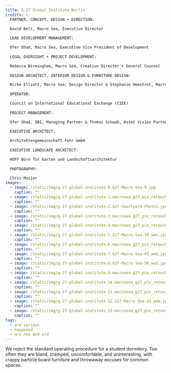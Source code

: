 ```yaml
---
title: G.27 Global Institute Berlin
credits: >-
  PARTNER, CONCEPT, DESIGN + DIRECTION:  

  David Belt, Macro Sea, Executive Director  
    
  LEAD DEVELOPMENT MANAGEMENT:  

  Ofer Ohad, Macro Sea, Executive Vice President of Development  
    
  LEGAL OVERSIGHT + PROJECT DEVELOPMENT:  

  Rebecca Birmingham, Macro Sea, Creative Director + General Counsel  
    
  DESIGN ARCHITECT, INTERIOR DESIGN & FURNITURE DESIGN:  

  Nicko Elliott, Macro Sea, Design Director & Stephanie Hemshrot, Macro Sea, Project Manager  
    
  OPERATOR:  

  Council on International Educational Exchange (CIEE)  
    
  PROJECT MANAGEMENT:  

  Ofer Ohad, DBI, Managing Partner & Thomas Schwab, Asset Vision Partner, Managing Principal  
    
  EXECUTIVE ARCHITECT:  

  Architektengemeinschaft Fehr GmbH  
    
  EXECUTIVE LANDSCAPE ARCHITECT:  

  HOFF Büro für Garten und Landschaftsarchitektur  
    
  PHOTOGRAPHY:  

  Chris Mosier
images:
  - image: /static/img/g-27-global-institute.0.G27-Macro-Sea-9.jpg
    caption: ""
  - image: /static/img/g-27-global-institute.1.macrosea_g27_pix_retouch_edit_cwmosier-8-of-38.jpg
    caption: ""
  - image: /static/img/g-27-global-institute.2.G27-Courtyard-Photo1.jpg
    caption: ""
  - image: /static/img/g-27-global-institute.3.macrosea_g27_pix_retouch_edit_cwmosier-22-of-38-website-test.jpg
    caption: ""
  - image: /static/img/g-27-global-institute.4.macrosea_g27_pix_retouch_edit_cwmosier-19-of-38-website-test.jpg
    caption: ""
  - image: /static/img/g-27-global-institute.5.G27-Macro-Sea-39_web.jpg
    caption: ""
  - image: /static/img/g-27-global-institute.6.macrosea_g27_pix_retouch_edit_cwmosier-11-of-38-website-test.jpg
    caption: ""
  - image: /static/img/g-27-global-institute.7.G27-Macro-Sea-45_web.jpg
    caption: ""
  - image: /static/img/g-27-global-institute.8.G27-Macro-Sea-50_web.jpg
    caption: ""
  - image: /static/img/g-27-global-institute.9.macrosea_g27_pix_retouch_edit_cwmosier-16-of-38-website-test.jpg
    caption: ""
  - image: /static/img/g-27-global-institute.10.macrosea_g27_pix_retouch_edit_cwmosier-33-of-38-website-test.jpg
    caption: ""
  - image: /static/img/g-27-global-institute.11.macrosea_g27_pix_retouch_edit_cwmosier-30-of-38-website-test.jpg
    caption: ""
  - image: /static/img/g-27-global-institute.12.G27-Macro-Sea-43_web.jpg
    caption: ""
  - image: /static/img/g-27-global-institute.13.macrosea_g27_pix_retouch_edit_cwmosier-31-of-38-website-test.jpg
    caption: ""
tags:
  - are serious
  - happened
  - are new and old
---
```

We reject the standard operating procedure for a student dormitory. Too often they are bland, cramped, uncomfortable, and uninteresting, with crappy particle board furniture and throwaway excuses for common spaces.